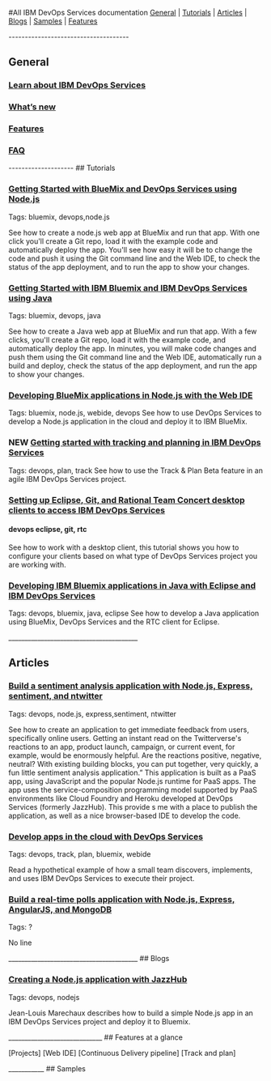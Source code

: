 #All IBM DevOps Services documentation
[General](gen) | [Tutorials](tut) | [Articles](art) | [Blogs](blogs) | [Samples](samples) | [Features](Features)

<a id="gen">
-------------------------------------

## General

### [Learn about IBM DevOps Services](/learn)

### [What’s new](/whatsnew)

### [Features](/features])

### [FAQ](/help/faq)

<!-- future - Glossary -->

<a id="tut">
--------------------
## Tutorials

### [Getting Started with BlueMix and DevOps Services using Node.js](/tutorials/jazzeditor)
Tags: bluemix, devops,node.js

See how to create a node.js web app at BlueMix and run that app. 
With one click you'll create a Git repo, 
load it with the example code and automatically deploy 
the app. You'll see how easy it will be to change 
the code and push it using the Git command line and the 
Web IDE, to check the status of the app deployment, and 
to run the app to show your changes.


### [Getting Started with IBM Bluemix and IBM DevOps Services using Java](/tutorials/jazzeditorjava)
Tags: bluemix, devops, java

See how to create a Java web app at BlueMix and run that app. With a 
few clicks, you'll create a Git repo, load it with the example code, and automatically deploy
 the app. In minutes, you will make code changes and push them using the Git command line and 
 the Web IDE, automatically run a build and deploy, check the status of the app deployment, 
 and run the app to show your changes.

### [Developing BlueMix applications in Node.js with the Web IDE](/tutorials/jazzweb)
Tags:  bluemix, node.js, webide, devops
See how to use DevOps Services to develop a Node.js application 
in the cloud and deploy it to IBM BlueMix.

### NEW [Getting started with tracking and planning in IBM DevOps Services](/tutorials/trackplan)
Tags: devops, plan, track
See how to  use the Track & Plan Beta feature in an agile IBM DevOps Services project.

### [Setting up Eclipse, Git, and Rational Team Concert desktop clients to access IBM DevOps Services](/tutorials/clients)

#### devops eclipse, git, rtc
See how to work with a desktop client, this tutorial shows you how to configure your 
clients based on what type of DevOps Services project you are working with. 

### [Developing IBM Bluemix applications in Java with Eclipse and IBM DevOps Services](/tutorials/jazzrtc)
Tags:  devops, bluemix, java, eclipse
See how to develop a Java application using BlueMix, DevOps Services and the RTC client for Eclipse.

<a id="articles">
________________________________________

## Articles

### [Build a sentiment analysis application with Node.js, Express, sentiment, and ntwitter](http://www.ibm.com/developerworks/library/wa-nodejs-app/)
Tags: devops, node.js, express,sentiment, ntwitter

See how to create an application to get immediate feedback from users, specifically online
 users. Getting an instant read on the Twitterverse's reactions to an app, product 
 launch, campaign, or current event, for example, would be enormously helpful. 
 Are the reactions positive, negative, neutral? With existing building blocks, you can put together, very quickly, a fun little sentiment analysis application.”
 This application is built as a PaaS app, using JavaScript and the popular Node.js 
runtime for PaaS apps. The app uses the service-composition programming model 
supported by PaaS environments like Cloud Foundry and Heroku developed at DevOps Services (formerly JazzHub). This provide
s me with a place to publish the application, as well as a nice browser-based IDE 
to develop the code.



### [Develop apps in the cloud with DevOps Services](http://www.ibm.com/developerworks/library/d-bluemix-devops-services-project/)
Tags: devops, track, plan, bluemix, webide

Read a hypothetical example of how a small team discovers, implements, and uses IBM DevOps Services to execute their project.

### [Build a real-time polls application with Node.js, Express, AngularJS, and MongoDB]()
Tags: ?

No line 
 
 <a id="blogs">
________________________________________
## Blogs

### [Creating a Node.js application with JazzHub](https://www.ibm.com/developerworks/community/blogs/jlmarechaux/entry/creating_a_node_js_application_with_jazzhub?lang=en)
Tags: devops, nodejs

Jean-Louis Marechaux describes how to build a simple Node.js app in an IBM DevOps Services project and deploy it to Bluemix. 

<a id="features">
_____________________________
## Features at a glance

[Projects]
[Web IDE]
[Continuous Delivery pipeline]
[Track and plan]


<a id="samples">
___________
## Samples

